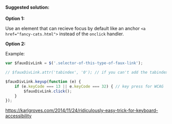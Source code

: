 #### Suggested solution:

__Option 1:__

Use an element that can recieve focus by default like an anchor `<a href="fancy-cats.html">` instead of the `onclick` handler.

__Option 2:__

Example:

```js
var $fauxDivLink = $('.selector-of-this-type-of-faux-link');

// $fauxDivLink.attr('tabindex', '0'); // if you can't add the tabindex to the div in real life, you can add it here.

$fauxDivLink.keyup(function (e) {
    if (e.keyCode === 13 || e.keyCode === 32) { // key press for WCAG
        $fauxDivLink.click();
    }
});
```

https://karlgroves.com/2014/11/24/ridiculously-easy-trick-for-keyboard-accessibility